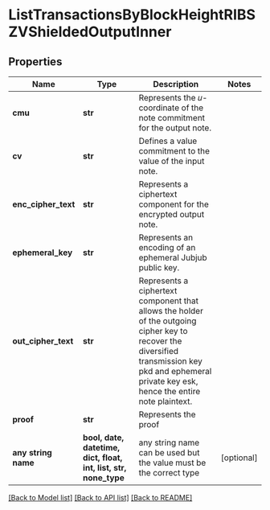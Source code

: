 # ListTransactionsByBlockHeightRIBSZVShieldedOutputInner


## Properties
Name | Type | Description | Notes
------------ | ------------- | ------------- | -------------
**cmu** | **str** | Represents the 𝑢-coordinate of the note commitment for the output note. | 
**cv** | **str** | Defines a value commitment to the value of the input note. | 
**enc_cipher_text** | **str** | Represents a ciphertext component for the encrypted output note. | 
**ephemeral_key** | **str** | Represents an encoding of an ephemeral Jubjub public key. | 
**out_cipher_text** | **str** | Represents a ciphertext component that allows the holder of the outgoing cipher key to recover the diversified transmission key pkd and ephemeral private key esk, hence the entire note plaintext. | 
**proof** | **str** | Represents the proof | 
**any string name** | **bool, date, datetime, dict, float, int, list, str, none_type** | any string name can be used but the value must be the correct type | [optional]

[[Back to Model list]](../README.md#documentation-for-models) [[Back to API list]](../README.md#documentation-for-api-endpoints) [[Back to README]](../README.md)


